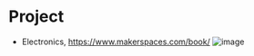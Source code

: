 # Project

- Electronics, https://www.makerspaces.com/book/
![image](https://user-images.githubusercontent.com/263237/27757238-e905339e-5e07-11e7-9e0e-96114ff08d61.png)
